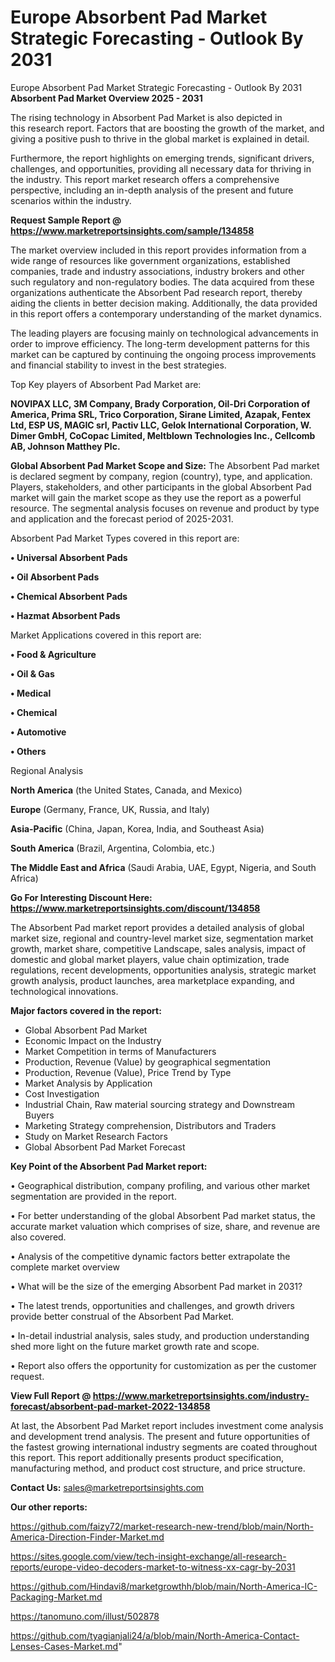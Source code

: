 # Europe Absorbent Pad Market Strategic Forecasting - Outlook By 2031
 Europe Absorbent Pad Market Strategic Forecasting - Outlook By 2031
<Strong> Absorbent Pad Market Overview 2025 - 2031</strong>

The rising technology in Absorbent Pad Market is also depicted in this research report. Factors that are boosting the growth of the market, and giving a positive push to thrive in the global market is explained in detail.

Furthermore, the report highlights on emerging trends, significant drivers, challenges, and opportunities, providing all necessary data for thriving in the industry. This report market research offers a comprehensive perspective, including an in-depth analysis of the present and future scenarios within the industry.

<strong>Request Sample Report @ <a href=https://www.marketreportsinsights.com/sample/134858>https://www.marketreportsinsights.com/sample/134858</a></strong>

The market overview included in this report provides information from a wide range of resources like government organizations, established companies, trade and industry associations, industry brokers and other such regulatory and non-regulatory bodies. The data acquired from these organizations authenticate the Absorbent Pad research report, thereby aiding the clients in better decision making. Additionally, the data provided in this report offers a contemporary understanding of the market dynamics.

The leading players are focusing mainly on technological advancements in order to improve efficiency. The long-term development patterns for this market can be captured by continuing the ongoing process improvements and financial stability to invest in the best strategies.

Top Key players of Absorbent Pad Market are:

<strong>NOVIPAX LLC, 3M Company, Brady Corporation, Oil-Dri Corporation of America, Prima SRL, Trico Corporation, Sirane Limited, Azapak, Fentex Ltd, ESP US, MAGIC srl, Pactiv LLC, Gelok International Corporation, W. Dimer GmbH, CoCopac Limited, Meltblown Technologies Inc., Cellcomb AB, Johnson Matthey Plc.</strong>

<strong><b>Global Absorbent Pad Market Scope and Size:</b></strong>
The Absorbent Pad market is declared segment by company, region (country), type, and application. Players, stakeholders, and other participants in the global Absorbent Pad market will gain the market scope as they use the report as a powerful resource. The segmental analysis focuses on revenue and product by type and application and the forecast period of 2025-2031.

Absorbent Pad Market Types covered in this report are:

<strong>• Universal Absorbent Pads

• Oil Absorbent Pads

• Chemical Absorbent Pads

• Hazmat Absorbent Pads</strong>

Market Applications covered in this report are:

<strong>• Food & Agriculture

• Oil & Gas

• Medical

• Chemical

• Automotive

• Others</strong> 

Regional Analysis

<strong>North America</strong> (the United States, Canada, and Mexico)

<strong>Europe</strong> (Germany, France, UK, Russia, and Italy)

<strong>Asia-Pacific</strong> (China, Japan, Korea, India, and Southeast Asia)

<strong>South America</strong> (Brazil, Argentina, Colombia, etc.)

<strong>The Middle East and Africa</strong> (Saudi Arabia, UAE, Egypt, Nigeria, and South Africa)

<strong>Go For Interesting Discount Here: <a href=https://www.marketreportsinsights.com/discount/134858>https://www.marketreportsinsights.com/discount/134858</a></strong>

The Absorbent Pad market report provides a detailed analysis of global market size, regional and country-level market size, segmentation market growth, market share, competitive Landscape, sales analysis, impact of domestic and global market players, value chain optimization, trade regulations, recent developments, opportunities analysis, strategic market growth analysis, product launches, area marketplace expanding, and technological innovations.

<strong><b>Major factors covered in the report:</b></strong>
<ul>
  <li>Global Absorbent Pad Market </li>
  <li>Economic Impact on the Industry</li>
  <li>Market Competition in terms of Manufacturers</li>
  <li>Production, Revenue (Value) by geographical segmentation</li>
  <li>Production, Revenue (Value), Price Trend by Type</li>
  <li>Market Analysis by Application</li>
  <li>Cost Investigation</li>
  <li>Industrial Chain, Raw material sourcing strategy and Downstream Buyers</li>
  <li>Marketing Strategy comprehension, Distributors and Traders</li>
  <li>Study on Market Research Factors</li>
  <li>Global Absorbent Pad Market Forecast</li>
</ul>

<strong><b>Key Point of the Absorbent Pad Market report:</b></strong>

• Geographical distribution, company profiling, and various other market segmentation are provided in the report.

• For better understanding of the global Absorbent Pad market status, the accurate market valuation which comprises of size, share, and revenue are also covered.

• Analysis of the competitive dynamic factors better extrapolate the complete market overview

• What will be the size of the emerging Absorbent Pad market in 2031?

• The latest trends, opportunities and challenges, and growth drivers provide better construal of the Absorbent Pad Market.

• In-detail industrial analysis, sales study, and production understanding shed more light on the future market growth rate and scope.

• Report also offers the opportunity for customization as per the customer request.

<strong><b>View Full Report @ <a href=https://www.marketreportsinsights.com/industry-forecast/absorbent-pad-market-2022-134858>https://www.marketreportsinsights.com/industry-forecast/absorbent-pad-market-2022-134858</a></b></strong>


At last, the Absorbent Pad Market report includes investment come analysis and development trend analysis. The present and future opportunities of the fastest growing international industry segments are coated throughout this report. This report additionally presents product specification, manufacturing method, and product cost structure, and price structure.

<strong>Contact Us:</strong>
sales@marketreportsinsights.com

<strong>Our other reports:</strong>

<a href=https://github.com/faizy72/market-research-new-trend/blob/main/North-America-Direction-Finder-Market.md>https://github.com/faizy72/market-research-new-trend/blob/main/North-America-Direction-Finder-Market.md</a>

<a href=https://sites.google.com/view/tech-insight-exchange/all-research-reports/europe-video-decoders-market-to-witness-xx-cagr-by-2031>https://sites.google.com/view/tech-insight-exchange/all-research-reports/europe-video-decoders-market-to-witness-xx-cagr-by-2031</a>

<a href=https://github.com/Hindavi8/marketgrowthh/blob/main/North-America-IC-Packaging-Market.md>https://github.com/Hindavi8/marketgrowthh/blob/main/North-America-IC-Packaging-Market.md</a>

<a href=https://tanomuno.com/illust/502878>https://tanomuno.com/illust/502878</a>

<a href=https://github.com/tyagianjali24/a/blob/main/North-America-Contact-Lenses-Cases-Market.md>https://github.com/tyagianjali24/a/blob/main/North-America-Contact-Lenses-Cases-Market.md</a>"
